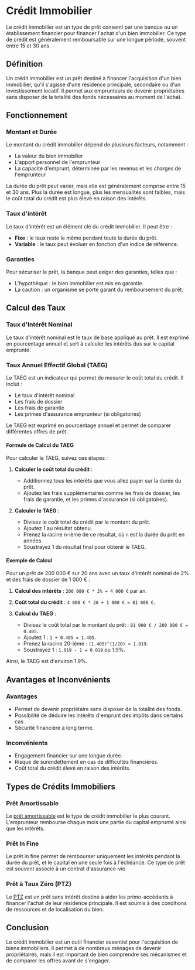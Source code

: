 # Crédit Immobilier

Le crédit immobilier est un type de prêt consenti par une banque ou un établissement financier pour financer l'achat d'un bien immobilier. Ce type de crédit est généralement remboursable sur une longue période, souvent entre 15 et 30 ans.

## Définition

Un crédit immobilier est un prêt destiné à financer l'acquisition d'un bien immobilier, qu'il s'agisse d'une résidence principale, secondaire ou d'un investissement locatif. Il permet aux emprunteurs de devenir propriétaires sans disposer de la totalité des fonds nécessaires au moment de l'achat.

## Fonctionnement

### Montant et Durée

Le montant du crédit immobilier dépend de plusieurs facteurs, notamment :
- La valeur du bien immobilier
- L'apport personnel de l'emprunteur
- La capacité d'emprunt, déterminée par les revenus et les charges de l'emprunteur

La durée du prêt peut varier, mais elle est généralement comprise entre 15 et 30 ans. Plus la durée est longue, plus les mensualités sont faibles, mais le coût total du crédit est plus élevé en raison des intérêts.

### Taux d'intérêt

Le taux d'intérêt est un élément clé du crédit immobilier. Il peut être :
- **Fixe** : le taux reste le même pendant toute la durée du prêt.
- **Variable** : le taux peut évoluer en fonction d'un indice de référence.

### Garanties

Pour sécuriser le prêt, la banque peut exiger des garanties, telles que :
- L'hypothèque : le bien immobilier est mis en garantie.
- La caution : un organisme se porte garant du remboursement du prêt.

## Calcul des Taux

### Taux d'Intérêt Nominal

Le taux d'intérêt nominal est le taux de base appliqué au prêt. Il est exprimé en pourcentage annuel et sert à calculer les intérêts dus sur le capital emprunté.

### Taux Annuel Effectif Global (TAEG)

Le TAEG est un indicateur qui permet de mesurer le coût total du crédit. Il inclut :
- Le taux d'intérêt nominal
- Les frais de dossier
- Les frais de garantie
- Les primes d'assurance emprunteur (si obligatoires)

Le TAEG est exprimé en pourcentage annuel et permet de comparer différentes offres de prêt.

#### Formule de Calcul du TAEG

Pour calculer le TAEG, suivez ces étapes :

1. **Calculer le coût total du crédit** :
   - Additionnez tous les intérêts que vous allez payer sur la durée du prêt.
   - Ajoutez les frais supplémentaires comme les frais de dossier, les frais de garantie, et les primes d'assurance (si obligatoires).

2. **Calculer le TAEG** :
   - Divisez le coût total du crédit par le montant du prêt.
   - Ajoutez 1 au résultat obtenu.
   - Prenez la racine n-ième de ce résultat, où `n` est la durée du prêt en années.
   - Soustrayez 1 du résultat final pour obtenir le TAEG.

#### Exemple de Calcul

Pour un prêt de 200 000 € sur 20 ans avec un taux d'intérêt nominal de 2% et des frais de dossier de 1 000 € :

1. **Calcul des intérêts** : `200 000 € * 2% = 4 000 €` par an.
2. **Coût total du crédit** : `4 000 € * 20 + 1 000 € = 81 000 €`.
3. **Calcul du TAEG** :

   - Divisez le coût total par le montant du prêt : `81 000 € / 200 000 € = 0.405`.
   - Ajoutez 1 : `1 + 0.405 = 1.405`.
   - Prenez la racine 20-ième : `(1.405)^(1/20) ≈ 1.019`.
   - Soustrayez 1 : `1.019 - 1 = 0.019` ou 1.9%.

Ainsi, le TAEG est d'environ 1.9%.

## Avantages et Inconvénients

### Avantages

- Permet de devenir propriétaire sans disposer de la totalité des fonds.
- Possibilité de déduire les intérêts d'emprunt des impôts dans certains cas.
- Sécurité financière à long terme.

### Inconvénients

- Engagement financier sur une longue durée.
- Risque de surendettement en cas de difficultés financières.
- Coût total du crédit élevé en raison des intérêts.

## Types de Crédits Immobiliers

### Prêt Amortissable

Le [prêt amortissable](https://immobilier.lefigaro.fr/financer/guide-financement-immobilier/1288-pret-amortissable-definition-et-calcul-de-la-mensualite/) est le type de crédit immobilier le plus courant. L'emprunteur rembourse chaque mois une partie du capital emprunté ainsi que les intérêts.

### Prêt In Fine

Le prêt in fine permet de rembourser uniquement les intérêts pendant la durée du prêt, et le capital en une seule fois à l'échéance. Ce type de prêt est souvent associé à un contrat d'assurance-vie.

### Prêt à Taux Zéro (PTZ)

Le [PTZ](https://www.service-public.fr/particuliers/vosdroits/F10871) est un prêt sans intérêt destiné à aider les primo-accédants à financer l'achat de leur résidence principale. Il est soumis à des conditions de ressources et de localisation du bien.

## Conclusion

Le crédit immobilier est un outil financier essentiel pour l'acquisition de biens immobiliers. Il permet à de nombreux ménages de devenir propriétaires, mais il est important de bien comprendre ses mécanismes et de comparer les offres avant de s'engager.
